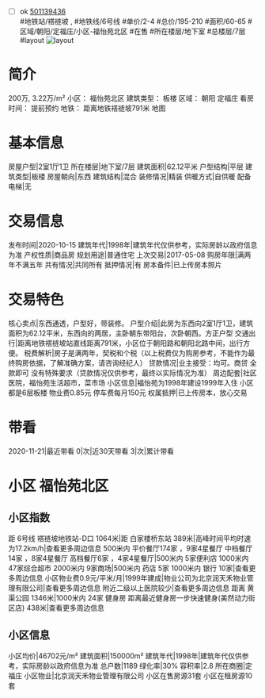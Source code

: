 - [ ] ok [501139436](https://bj.5i5j.com/ershoufang/501139436.html)  
 #地铁站/褡裢坡 ,  #地铁线/6号线
#单价/2-4 #总价/195-210 #面积/60-65   #区域/朝阳/定福庄/小区-福怡苑北区 #在售 #所在楼层/地下室 #总楼层/7层 #layout 
![layout](http://image2a.5i5j.com/bdir/layout/543057.jpg_P5.jpg) 
# 简介 
 200万,  3.22万/m² 
小区： 福怡苑北区
建筑类型： 板楼
区域： 朝阳 定福庄
看房时间： 提前预约
地铁： 距离地铁褡裢坡791米 地图
# 基本信息 
 房屋户型|2室1厅1卫
所在楼层|地下室/7层
建筑面积|62.12平米
户型结构|平层
建筑类型|板楼
房屋朝向|东西
建筑结构|混合
装修情况|精装
供暖方式|自供暖
配备电梯|无
# 交易信息 
 发布时间|2020-10-15
建筑年代|1998年|建筑年代仅供参考，实际房龄以政府信息为准
产权性质|商品房
规划用途|普通住宅
上次交易|2017-05-08
购房年限|满两年不满五年
共有情况|共同所有
抵押情况|有
房本备件|已上传房本照片
# 交易特色 
 核心卖点|东西通透，户型好，带装修。
户型介绍|此房为东西向2室1厅1卫，建筑面积为62.12平米，东西向的两居，主卧朝东带阳台，次卧朝西。方正户型
交通出行|距离地铁褡裢坡站直线距离791米，小区位于朝阳路和朝阳北路中间，出行方便。
税费解析|房子是满两年，契税和个税（以上税费仅为购房参考，不能作为最终购房依据，了解准确方案，请咨询经纪人）
贷款情况|业主接受：均可。商贷 全款即可 没有特殊要求（贷款情况仅供参考，最终以实际情况为准）
周边配套|社区医院，福怡苑生活超市，菜市场
小区信息|福怡苑为1998年建设1999年入住 小区都是6层板楼 物业费0.85元 停车费每月150元
权属抵押|已上传房本，放心交易
# 带看 
 2020-11-21|最近带看	 0|次|近30天带看	 3|次|累计带看
# 小区 福怡苑北区
## 小区指数 
 距 6号线 褡裢坡地铁站-D口 1064米|距 白家楼桥东站 389米|高峰时间平均时速为17.2km/h|查看更多周边信息
500米内 平价餐厅174家 ，9家4星餐厅
中档餐厅14家 ，8家4星餐厅
高档餐厅6家 ，4家4星餐厅|500米内 5家便利店
1000米内 47家综合超市
2000米内 9家商场|500米内 药店 5家
1000米内 银行 10家|查看更多周边信息
小区物业费0.9元/平米/月|1999年建成|物业公司为北京润天禾物业管理有限公司|查看更多周边信息
附近二级以上医院较少|查看更多周边信息
距离 黄渠公园 1346米|1000米内 24家 健身房
距离最近健身房一步快速健身(美然动力街区店) 438米|查看更多周边信息
## 小区信息 
 小区均价|46702元/m²
建筑面积|150000m²
建筑年代|1998年|建筑年代仅供参考，实际房龄以政府信息为准
总户数|1189
绿化率|30%
容积率|2.8
所在商圈|定福庄
小区物业|北京润天禾物业管理有限公司
小区在售房源31套
小区在租房源10套
